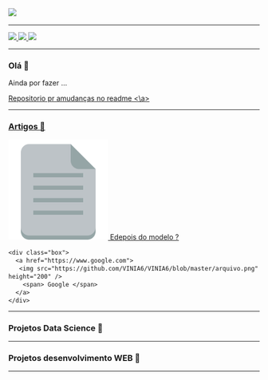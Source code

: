 <img src="https://github.com/VINIA6/VINIA6/blob/master/img1.svg">

---

<a href="mailto:viniciusdeassisazevedo@hotmail.com">
  <img src="https://img.shields.io/badge/Gmail-D14836?style=for-the-badge&logo=gmail&logoColor=white" height="20" />
</a>
 <a href="https://www.linkedin.com/in/vin%C3%ADcius-de-assis-53a1b6190">
  <img src="https://img.shields.io/badge/linkedin-%230077B5.svg?&style=for-the-badge&logo=linkedin&logoColor=white" height="20" />
</a>
<a href="https://www.instagram.com/viniciusdeassisazevedo/">
  <img src="https://img.shields.io/badge/instagram-%23E4405F.svg?&style=for-the-badge&logo=instagram&logoColor=white" height="20" />
</a>

---

### Olá 👋

Ainda por fazer ...

<a href="https://github.com/abhisheknaiidu/awesome-github-profile-readme"> 
  Repositorio pr amudanças no readme
<\a>

---
  
### Artigos 📃
 <div>
	<div class="box">
	  <a href="https://www.linkedin.com/pulse/e-depois-do-modelo-vin%C3%ADcius-de-assis/">
	    <img src="https://github.com/VINIA6/VINIA6/blob/master/arquivo.png" height="200" />
	    <span> Edepois do modelo ? </span>
	  </a> 
	</div>

	<div class="box">
	  <a href="https://www.google.com">
	   <img src="https://github.com/VINIA6/VINIA6/blob/master/arquivo.png" height="200" />
	    <span> Google </span>
	  </a>  
	</div>
</div>

  
--- 
 
 ### Projetos Data Science 📁
 
---
  
 ### Projetos desenvolvimento WEB 📁
  
 ---
